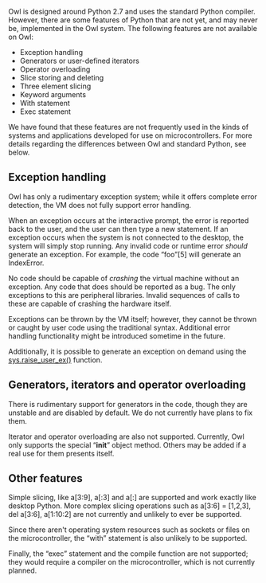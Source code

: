 Owl is designed around Python 2.7 and uses the standard Python compiler. However, there are some features of Python that are not yet, and may never be, implemented in the Owl system. The following features are not available on Owl:

-   Exception handling
-   Generators or user-defined iterators
-   Operator overloading
-   Slice storing and deleting
-   Three element slicing
-   Keyword arguments
-   With statement
-   Exec statement

We have found that these features are not frequently used in the kinds of systems and applications developed for use on microcontrollers. For more details regarding the differences between Owl and standard Python, see below.

Exception handling
------------------

Owl has only a rudimentary exception system; while it offers complete error detection, the VM does not fully support error handling.

When an exception occurs at the interactive prompt, the error is reported back to the user, and the user can then type a new statement. If an exception occurs when the system is not connected to the desktop, the system will simply stop running. Any invalid code or runtime error *should* generate an exception. For example, the code “foo”\[5\] will generate an IndexError.

No code should be capable of *crashing* the virtual machine without an exception. Any code that does should be reported as a bug. The only exceptions to this are peripheral libraries. Invalid sequences of calls to these are capable of crashing the hardware itself.

Exceptions can be thrown by the VM itself; however, they cannot be thrown or caught by user code using the traditional syntax. Additional error handling functionality might be introduced sometime in the future.

Additionally, it is possible to generate an exception on demand using the [sys.raise_user_ex()](Sys "wikilink") function.

Generators, iterators and operator overloading
----------------------------------------------

There is rudimentary support for generators in the code, though they are unstable and are disabled by default. We do not currently have plans to fix them.

Iterator and operator overloading are also not supported. Currently, Owl only supports the special “__init__” object method. Others may be added if a real use for them presents itself.

Other features
--------------

Simple slicing, like a\[3:9\], a\[:3\] and a\[:\] are supported and work exactly like desktop Python. More complex slicing operations such as a\[3:6\] = \[1,2,3\], del a\[3:6\], a\[1:10:2\] are not currently and unlikely to ever be supported.

Since there aren't operating system resources such as sockets or files on the microcontroller, the “with” statement is also unlikely to be supported.

Finally, the “exec” statement and the compile function are not supported; they would require a compiler on the microcontroller, which is not currently planned.